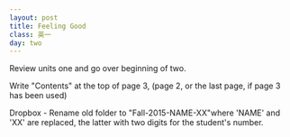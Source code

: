 ```yaml
---
layout: post
title: Feeling Good
class: 英一
day: two
---
```



Review units one and go over beginning of two.

Write "Contents" at the top of page 3, (page 2, or the last page, if page 3 has been used)

Dropbox
	- Rename old folder to "Fall-2015-NAME-XX"where 'NAME' and 'XX' are replaced, the latter with two digits for the student's number.
